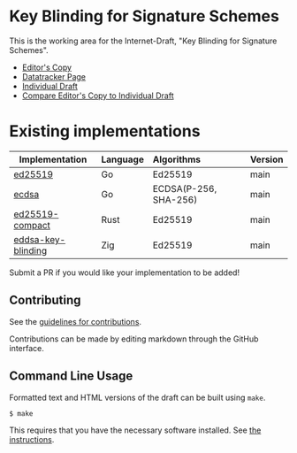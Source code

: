 # Key Blinding for Signature Schemes

This is the working area for the Internet-Draft, "Key Blinding for Signature Schemes".

* [Editor's Copy](https://chris-wood.github.io/draft-dew-cfrg-signature-key-blinding/#go.draft-dew-cfrg-signature-key-blinding.html)
* [Datatracker Page](https://datatracker.ietf.org/doc/draft-dew-cfrg-signature-key-blinding)
* [Individual Draft](https://datatracker.ietf.org/doc/html/draft-dew-cfrg-signature-key-blinding)
* [Compare Editor's Copy to Individual Draft](https://chris-wood.github.io/draft-dew-cfrg-signature-key-blinding/#go.draft-dew-cfrg-signature-key-blinding.diff)

# Existing implementations

| Implementation                                                           | Language | Algorithms                     | Version |
| ------------------------------------------------------------------------ | :------- | :------------------------------| :------ |
| [ed25519](https://github.com/cloudflare/pat-go/tree/main/ed25519)        | Go       | Ed25519                        | main    |
| [ecdsa](https://github.com/cloudflare/pat-go/tree/main/ecdsa)            | Go       | ECDSA(P-256, SHA-256)          | main    |
| [ed25519-compact](https://crates.io/crates/ed25519-compact)              | Rust     | Ed25519                        | main    |
| [eddsa-key-blinding](https://github.com/jedisct1/zig-eddsa-key-blinding) | Zig      | Ed25519                        | main    |

Submit a PR if you would like your implementation to be added!

## Contributing

See the
[guidelines for contributions](https://github.com/chris-wood/draft-dew-cfrg-signature-key-blinding/blob/main/CONTRIBUTING.md).

Contributions can be made by editing markdown through the GitHub interface.


## Command Line Usage

Formatted text and HTML versions of the draft can be built using `make`.

```sh
$ make
```

This requires that you have the necessary software installed.  See
[the instructions](https://github.com/martinthomson/i-d-template/blob/main/doc/SETUP.md).

